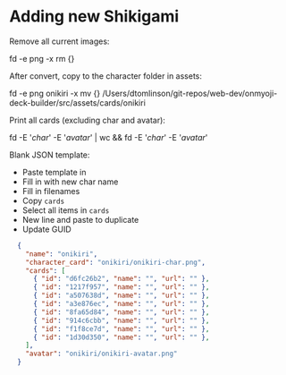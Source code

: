 # Adding new Shikigami

Remove all current images:

fd -e png -x rm {}

After convert, copy to the character folder in assets:

fd -e png onikiri -x mv {} /Users/dtomlinson/git-repos/web-dev/onmyoji-deck-builder/src/assets/cards/onikiri

Print all cards (excluding char and avatar):

fd -E '*char*' -E '*avatar*' | wc && fd -E '*char*' -E '*avatar*'

Blank JSON template:

- Paste template in
- Fill in with new char name
- Fill in filenames
- Copy `cards`
- Select all items in `cards`
- New line and paste to duplicate
- Update GUID

```json
  {
    "name": "onikiri",
    "character_card": "onikiri/onikiri-char.png",
    "cards": [
      { "id": "d6fc26b2", "name": "", "url": "" },
      { "id": "1217f957", "name": "", "url": "" },
      { "id": "a507638d", "name": "", "url": "" },
      { "id": "a3e876ec", "name": "", "url": "" },
      { "id": "8fa65d84", "name": "", "url": "" },
      { "id": "914c6cbb", "name": "", "url": "" },
      { "id": "f1f8ce7d", "name": "", "url": "" },
      { "id": "1d30d350", "name": "", "url": "" },
    ],
    "avatar": "onikiri/onikiri-avatar.png"
  }
```
